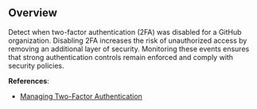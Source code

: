 ## Overview

Detect when two-factor authentication (2FA) was disabled for a GitHub organization. Disabling 2FA increases the risk of unauthorized access by removing an additional layer of security. Monitoring these events ensures that strong authentication controls remain enforced and comply with security policies.

**References**:
- [Managing Two-Factor Authentication](https://docs.github.com/en/authentication/securing-your-account-with-two-factor-authentication-2fa)

